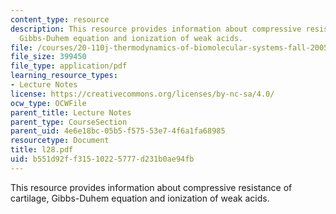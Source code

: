 ```yaml
---
content_type: resource
description: This resource provides information about compressive resistance of cartilage,
  Gibbs-Duhem equation and ionization of weak acids.
file: /courses/20-110j-thermodynamics-of-biomolecular-systems-fall-2005/b551d92ff31510225777d231b0ae94fb_l28.pdf
file_size: 399450
file_type: application/pdf
learning_resource_types:
- Lecture Notes
license: https://creativecommons.org/licenses/by-nc-sa/4.0/
ocw_type: OCWFile
parent_title: Lecture Notes
parent_type: CourseSection
parent_uid: 4e6e18bc-05b5-f575-53e7-4f6a1fa68985
resourcetype: Document
title: l28.pdf
uid: b551d92f-f315-1022-5777-d231b0ae94fb
---
```

This resource provides information about compressive resistance of cartilage, Gibbs-Duhem equation and ionization of weak acids.